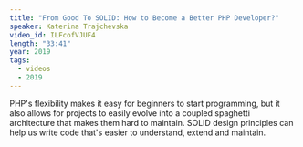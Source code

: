```yaml
---
title: "From Good To SOLID: How to Become a Better PHP Developer?"
speaker: Katerina Trajchevska
video_id: ILFcofVJUF4
length: "33:41"
year: 2019
tags:
  - videos
  - 2019
---
```


PHP's flexibility makes it easy for beginners to start programming, but it also allows for projects to easily evolve into a coupled spaghetti architecture that makes them hard to maintain. SOLID design principles can help us write code that's easier to understand, extend and maintain.
